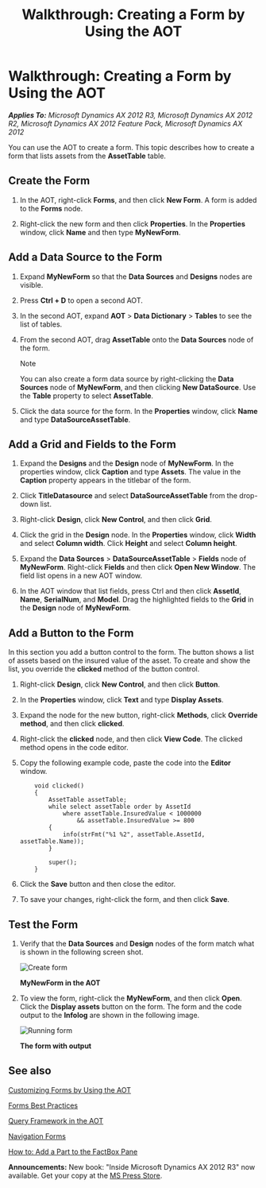 ﻿---
title: 'Walkthrough: Creating a Form by Using the AOT'
TOCTitle: 'Walkthrough: Creating a Form by Using the AOT'
ms:assetid: c13ff73a-9512-4441-9257-dfe163a6aece
ms:mtpsurl: https://msdn.microsoft.com/en-us/library/Gg879955(v=AX.60)
ms:contentKeyID: 35250083
ms.date: 05/18/2015
mtps_version: v=AX.60
---

# Walkthrough: Creating a Form by Using the AOT 


_**Applies To:** Microsoft Dynamics AX 2012 R3, Microsoft Dynamics AX 2012 R2, Microsoft Dynamics AX 2012 Feature Pack, Microsoft Dynamics AX 2012_

You can use the AOT to create a form. This topic describes how to create a form that lists assets from the **AssetTable** table.

## Create the Form

1.  In the AOT, right-click **Forms**, and then click **New Form**. A form is added to the **Forms** node.

2.  Right-click the new form and then click **Properties**. In the **Properties** window, click **Name** and then type **MyNewForm**.

## Add a Data Source to the Form

1.  Expand **MyNewForm** so that the **Data Sources** and **Designs** nodes are visible.

2.  Press **Ctrl + D** to open a second AOT.

3.  In the second AOT, expand **AOT** \> **Data Dictionary** \> **Tables** to see the list of tables.

4.  From the second AOT, drag **AssetTable** onto the **Data Sources** node of the form.
    

    > [!NOTE]
    > <P>You can also create a form data source by right-clicking the <STRONG>Data Sources</STRONG> node of <STRONG>MyNewForm</STRONG>, and then clicking <STRONG>New DataSource</STRONG>. Use the <STRONG>Table</STRONG> property to select <STRONG>AssetTable</STRONG>.</P>



5.  Click the data source for the form. In the **Properties** window, click **Name** and type **DataSourceAssetTable**.

## Add a Grid and Fields to the Form

1.  Expand the **Designs** and the **Design** node of **MyNewForm**. In the properties window, click **Caption** and type **Assets**. The value in the **Caption** property appears in the titlebar of the form.

2.  Click **TitleDatasource** and select **DataSourceAssetTable** from the drop-down list.

3.  Right-click **Design**, click **New Control**, and then click **Grid**.

4.  Click the grid in the **Design** node. In the **Properties** window, click **Width** and select **Column width**. Click **Height** and select **Column height**.

5.  Expand the **Data Sources** \> **DataSourceAssetTable** \> **Fields** node of **MyNewForm**. Right-click **Fields** and then click **Open New Window**. The field list opens in a new AOT window.

6.  In the AOT window that list fields, press Ctrl and then click **AssetId**, **Name**, **SerialNum**, and **Model**. Drag the highlighted fields to the **Grid** in the **Design** node of **MyNewForm**.

## Add a Button to the Form

In this section you add a button control to the form. The button shows a list of assets based on the insured value of the asset. To create and show the list, you override the **clicked** method of the button control.

1.  Right-click **Design**, click **New Control**, and then click **Button**.

2.  In the **Properties** window, click **Text** and type **Display Assets**.

3.  Expand the node for the new button, right-click **Methods**, click **Override method**, and then click **clicked**.

4.  Right-click the **clicked** node, and then click **View Code**. The clicked method opens in the code editor.

5.  Copy the following example code, paste the code into the **Editor** window.
    ```X++  
        void clicked()
        {
            AssetTable assetTable;
            while select assetTable order by AssetId
                where assetTable.InsuredValue < 1000000
                    && assetTable.InsuredValue >= 800
            {
                info(strFmt("%1 %2", assetTable.AssetId, assetTable.Name));
            }
        
            super();
        }
    ```
6.  Click the **Save** button and then close the editor.

7.  To save your changes, right-click the form, and then click **Save**.

## Test the Form

1.  Verify that the **Data Sources** and **Design** nodes of the form match what is shown in the following screen shot.
    
    ![Create form](images/Gg879955.AOTFormsCreate(en-us,AX.60).jpg "Create form")
    
    **MyNewForm in the AOT**

2.  To view the form, right-click the **MyNewForm**, and then click **Open**. Click the **Display assets** button on the form. The form and the code output to the **Infolog** are shown in the following image.
    
    ![Running form](images/Gg879955.AOTFormsCreateCode(en-us,AX.60).jpg "Running form")
    
    **The form with output**

## See also

[Customizing Forms by Using the AOT](customizing-forms-by-using-the-aot.md)

[Forms Best Practices](forms-best-practices.md)

[Query Framework in the AOT](query-framework-in-the-aot.md)

[Navigation Forms](navigation-forms.md)

[How to: Add a Part to the FactBox Pane](how-to-add-a-part-to-the-factbox-pane.md)

  
**Announcements:** New book: "Inside Microsoft Dynamics AX 2012 R3" now available. Get your copy at the [MS Press Store](https://www.microsoftpressstore.com/store/inside-microsoft-dynamics-ax-2012-r3-9780735685109).

